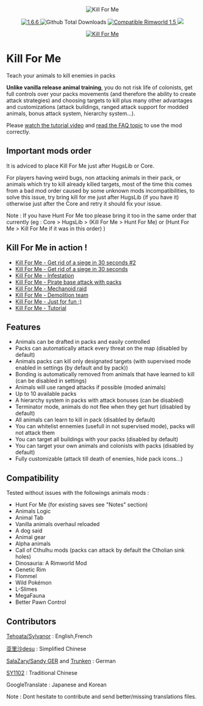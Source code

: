 <p align="center">
    <img src="https://i.imgur.com/s3O7wiy.png" alt="Kill For Me" />
</p>

<p align="center">
	<a href="https://github.com/aRandomKiwi/Kill-For-Me/releases">
		<img src="https://img.shields.io/badge/release-1.6.6-4BC51D.svg?style=flat" alt="1.6.6" />
    </a>
	<img src="https://img.shields.io/github/downloads-pre/aRandomKiwi/RimThemes/total.svg?style=popout-square&color=green" alt="Github Total Downloads" />
	<a href="https://steamcommunity.com/sharedfiles/filedetails/?id=1629854111">
		<img src="https://img.shields.io/badge/RimWorld-1.5-purple.svg?longCache=true&style=plastic)" alt="Compatible Rimworld 1.5" />
    </a>
	<a href="https://steamcommunity.com/sharedfiles/filedetails/?id=1629854111">
		<img src="https://img.shields.io/badge/documentation-%F0%9F%94%8D-blue?style=flat" />
</p>
<p align="center">
    <a href="https://ko-fi.com/arandomkiwi">
        <img src="https://i.imgur.com/j6rtAY1.png" alt="Kill For Me" />
    </a>
</p>

# Kill For Me
Teach your animals to kill enemies in packs

**Unlike vanilla release animal training**, you do not risk life of colonists, get full controls over your packs movements (and therefore the ability to create attack strategies) and choosing targets to kill plus many other advantages and customizations (attack buildings, ranged attack support for modded animals, bonus attack system, hierarchy system...).

Please [watch the tutorial video](https://www.youtube.com/watch?v=P366jkzZErA) and [read the FAQ topic](https://steamcommunity.com/workshop/filedetails/discussion/1629854111/1843566500515760775/) to use the mod correctly.

## Important mods order

It is adviced to place Kill For Me just after HugsLib or Core.

For players having weird bugs, non attacking animals in their pack, or animals which try to kill already killed targets, most of the time this comes from a bad mod order caused by some unknown mods incompatibilities, to solve this issue, try bring kill for me just after HugsLib (if you have it) otherwise just after the Core and retry it should fix your issue.

Note : If you have Hunt For Me too please bring it too in the same order that currently (eg : Core > HugsLib > (Kill For Me > Hunt For Me) or (Hunt For Me > Kill For Me if it was in this order) )

## Kill For Me in action !

* [Kill For Me - Get rid of a siege in 30 seconds #2](https://www.youtube.com/watch?v=SwWNq6i3s1M)
* [Kill For Me - Get rid of a siege in 30 seconds](https://www.youtube.com/watch?v=mocr2BsVtKk)
* [Kill For Me - Infestation](https://www.youtube.com/watch?v=cdXXmtqlrQ0)
* [Kill For Me - Pirate base attack with packs](https://www.youtube.com/watch?v=2vljWjfYYks)
* [Kill For Me - Mechanoid raid](https://www.youtube.com/watch?v=Ecase1KBwmk)
* [Kill For Me - Demolition team](https://www.youtube.com/watch?v=pb2YW0_piHA)
* [Kill For Me - Just for fun ;)](https://www.youtube.com/watch?v=eDPp38Qk1WQ)
* [Kill For Me - Tutorial](https://www.youtube.com/watch?v=P366jkzZErA)


## Features

* Animals can be drafted in packs and easily controlled
* Packs can automatically attack every threat on the map (disabled by default)
* Animals packs can kill only designated targets (with supervised mode enabled in settings (by default and by pack))
* Bonding is automatically removed from animals that have learned to kill (can be disabled in settings)
* Animals will use ranged attacks if possible (moded animals)
* Up to 10 available packs
* A hierarchy system in packs with attack bonuses (can be disabled)
* Terminator mode, animals do not flee when they get hurt (disabled by default)
* All animals can learn to kill in pack (disabled by default)
* You can whitelist ennemies (usefull in not supervised mode), packs will not attack them
* You can target all buildings with your packs (disabled by default)
* You can target your own animals and colonists with packs (disabled by default)
* Fully customizable (attack till death of enemies, hide pack icons...)


## Compatibility

Tested without issues with the followings animals mods :
* Hunt For Me (for existing saves see "Notes" section)
* Animals Logic
* Animal Tab
* Vanilla animals overhaul reloaded
* A dog said
* Animal gear
* Alpha animals
* Call of Cthulhu mods (packs can attack by default the Ctholian sink holes)
* Dinosauria: A Rimworld Mod
* Genetic Rim
* Flommel
* Wild Pokémon
* L-Slimes
* MegaFauna
* Better Pawn Control

## Contributors

[Tehoata/Sylvanor](https://steamcommunity.com/profiles/76561198000935993) : English,French

[亚里沙desu](https://steamcommunity.com/profiles/76561198319499263) : Simplified Chinese

[SalaZary/Sandy GER](https://steamcommunity.com/profiles/76561197977477885) and [Trunken](https://steamcommunity.com/profiles/76561198095669661) : German

[SY1102](https://steamcommunity.com/profiles/76561198366004211) : Traditional Chinese

GoogleTranslate : Japanese and Korean

Note : Dont hesitate to contribute and send better/missing translations files.